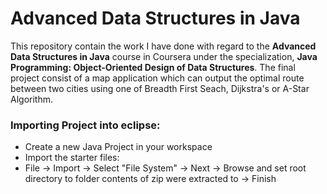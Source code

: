 # Advanced Data Structures in Java
This repository contain the work I have done with regard to the **Advanced Data Structures in Java** course in Coursera under the specialization, **Java Programming: Object-Oriented Design of Data Structures**. The final project consist of a map application which can output the optimal route between two cities using one of Breadth First Seach, Dijkstra's or A-Star Algorithm.

### Importing Project into eclipse:
- Create a new Java Project in your workspace
- Import the starter files:
- File -> Import -> Select "File System" -> Next -> Browse and set root directory to folder contents of zip were extracted to -> Finish

